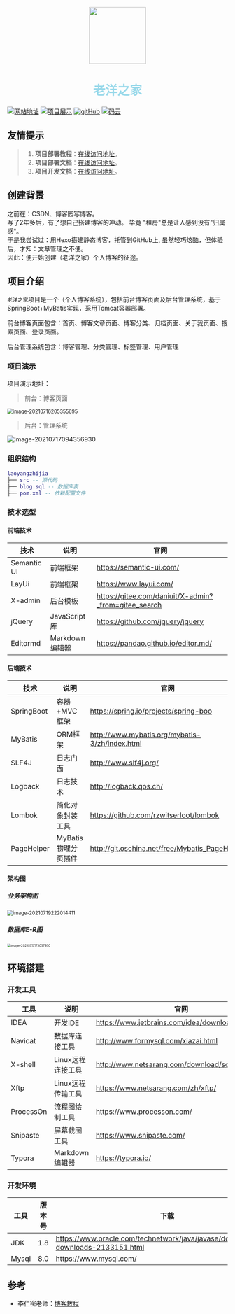 <p align="center">
    <img width="130" src="https://gitee.com/sheep-are-flying-in-the-sky/my-picture/raw/master/picture9/111.jpg">
</p>
<h1 align="center" style="color:#99d9ea">老洋之家</h1>
<p>
  <a href="https://www.laoyangzhijia.com"><img src="https://img.shields.io/badge/%E8%80%81%E6%B4%8B%E4%B9%8B%E5%AE%B6-%E4%B8%AA%E4%BA%BA%E7%AB%99%E7%82%B9-brightgreen" alt="网站地址"></a>
  <a href="www.laoyangzhijia.com"><img src="https://img.shields.io/badge/%E8%80%81%E6%B4%8B%E4%B9%8B%E5%AE%B6-%E9%A1%B9%E7%9B%AE%E5%B1%95%E7%A4%BA-blueg" alt="项目展示"></a>
    <a href="https://github.com/2560055298/laoyangzhijia"><img src="https://img.shields.io/badge/gitHub-%E9%A1%B9%E7%9B%AE%E5%9C%B0%E5%9D%80-red" alt="gitHub"></a>
  <a href="https://gitee.com/sheep-are-flying-in-the-sky/laoyangzhijia"><img src="https://img.shields.io/badge/%E7%A0%81%E4%BA%91-%E9%A1%B9%E7%9B%AE%E5%9C%B0%E5%9D%80-orange" alt="码云"></a>
</p>



## 友情提示

> 1. **项目部署教程**：[在线访问地址](http://www.macrozheng.com/admin/index.html)。
> 2. **项目部署文档**：[在线访问地址](http://www.macrozheng.com/admin/index.html)。
> 3. **项目开发文档**：[在线访问地址](https://2560055298.github.io/laoyangzhijiaDoc/)。



## 创建背景

之前在：CSDN、博客园写博客。<br/>
写了2年多后，有了想自己搭建博客的冲动。 毕竟 "租房"总是让人感到没有"归属感"。<br/>
于是我尝试过：用Hexo搭建静态博客，托管到GitHub上, 虽然轻巧炫酷，但体验后，才知：文章管理之不便。<br/>
因此：便开始创建（老洋之家）个人博客的征途。






## 项目介绍

`老洋之家`项目是一个（个人博客系统），包括前台博客页面及后台管理系统，基于SpringBoot+MyBatis实现，采用Tomcat容器部署。<br/>

前台博客页面包含：首页、博客文章页面、博客分类、归档页面、关于我页面、搜索页面、登录页面。<br/>

后台管理系统包含：博客管理、分类管理、标签管理、用户管理 <br/>



### 项目演示

项目演示地址： 

> 前台：博客页面

<img src="https://gitee.com/sheep-are-flying-in-the-sky/my-picture/raw/master/picture9/image-20210716205355695.png" alt="image-20210716205355695" style="zoom: 80%;" />

> 后台：管理系统

![image-20210717094356930](https://gitee.com/sheep-are-flying-in-the-sky/my-picture/raw/master/picture9/image-20210717094356930.png)



### 组织结构

``` lua
laoyangzhijia
├── src -- 源代码
├── blog.sql -- 数据库表
├── pom.xml -- 依赖配置文件
```



### 技术选型


#### 前端技术

| 技术        | 说明            | 官网                                                 |
| ----------- | --------------- | ---------------------------------------------------- |
| Semantic UI | 前端框架        | https://semantic-ui.com/                             |
| LayUi       | 前端框架        | https://www.layui.com/                               |
| X-admin     | 后台模板        | https://gitee.com/daniuit/X-admin?_from=gitee_search |
| jQuery      | JavaScript 库   | https://github.com/jquery/jquery                     |
| Editormd    | Markdown 编辑器 | https://pandao.github.io/editor.md/                  |




#### 后端技术

| 技术       | 说明                | 官网                                           |
| ---------- | ------------------- | ---------------------------------------------- |
| SpringBoot | 容器+MVC框架        | https://spring.io/projects/spring-boo          |
| MyBatis    | ORM框架             | http://www.mybatis.org/mybatis-3/zh/index.html |
| SLF4J      | 日志门面            | http://www.slf4j.org/                          |
| Logback    | 日志技术            | http://logback.qos.ch/                         |
| Lombok     | 简化对象封装工具    | https://github.com/rzwitserloot/lombok         |
| PageHelper | MyBatis物理分页插件 | http://git.oschina.net/free/Mybatis_PageHelper |



#### 架构图



##### 业务架构图

<img src="https://gitee.com/sheep-are-flying-in-the-sky/my-picture/raw/master/picture9/image-20210719222014411.png" alt="image-20210719222014411" style="zoom: 80%;" />





##### 数据库E-R图

<img src="https://gitee.com/sheep-are-flying-in-the-sky/my-picture/raw/master/picture9/image-20210717173057950.png" alt="image-20210717173057950" style="zoom: 50%;" />





## 环境搭建

### 开发工具

| 工具          | 说明                | 官网                                            |
| ------------- | ------------------- | ----------------------------------------------- |
| IDEA          | 开发IDE             | https://www.jetbrains.com/idea/download         |
| Navicat   | 数据库连接工具    | http://www.formysql.com/xiazai.html             |                                               |
| X-shell       | Linux远程连接工具   | http://www.netsarang.com/download/software.html |
| Xftp | Linux远程传输工具 | https://www.netsarang.com/zh/xftp/ |
| ProcessOn     | 流程图绘制工具      | https://www.processon.com/                      |
| Snipaste  | 屏幕截图工具      | https://www.snipaste.com/                       |
| Typora | Markdown编辑器 | https://typora.io/ |


### 开发环境

| 工具  | 版本号 | 下载                                                         |
| ----- | ------ | ------------------------------------------------------------ |
| JDK   | 1.8    | https://www.oracle.com/technetwork/java/javase/downloads/jdk8-downloads-2133151.html |
| Mysql | 8.0    | https://www.mysql.com/                                       |


## 参考
- 李仁密老师：[博客教程](https://www.bilibili.com/video/BV1HE411N76x)

